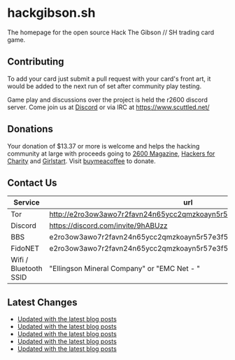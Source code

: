 # hackgibson.sh
The homepage for the open source Hack The Gibson // SH trading card game.


## Contributing

To add your card just submit a pull request with your card's front art, it would be added to the next run of set after community play testing.

Game play and discussions over the project is held the r2600 discord server. Come join us at [Discord](https://discord.com/invite/9hABUzz) or via IRC at https://www.scuttled.net/


## Donations

Your donation of $13.37 or more is welcome and helps the hacking community at large with proceeds going to [2600 Magazine](https://2600.com/), [Hackers for Charity](https://hackersforcharity.org) and [Girlstart](https://girlstart.org).  Visit [buymeacoffee](https://www.buymeacoffee.com/hackgibson.sh) to donate.


## Contact Us

Service | url
-|-
Tor | http://e2ro3ow3awo7r2favn24n65ycc2qmzkoayn5r57e3f56nvjwdcgg32ad.onion
Discord | https://discord.com/invite/9hABUzz
BBS | e2ro3ow3awo7r2favn24n65ycc2qmzkoayn5r57e3f56nvjwdcgg32ad.onion:23
FidoNET | e2ro3ow3awo7r2favn24n65ycc2qmzkoayn5r57e3f56nvjwdcgg32ad.onion:24554
Wifi / Bluetooth SSID | "Ellingson Mineral Company" or "EMC Net - <fidonet address>"

## Latest Changes
<!-- BLOG-POST-LIST:START -->
- [Updated with the latest blog posts](https://github.com/DFW2600/hackgibson.sh/commit/a4e55ef7976449c3540a1abfb7a2763db96c9d15)
- [Updated with the latest blog posts](https://github.com/DFW2600/hackgibson.sh/commit/9eee72a8bb62516bc62bb710da72b857d2290206)
- [Updated with the latest blog posts](https://github.com/DFW2600/hackgibson.sh/commit/a236414f692173aa00e9c32c7584930b4432242e)
- [Updated with the latest blog posts](https://github.com/DFW2600/hackgibson.sh/commit/32964e6c7f93c2cf767b2d8c4752b28a123e1a20)
- [Updated with the latest blog posts](https://github.com/DFW2600/hackgibson.sh/commit/ad1f4aec96e493c8286b3e08270f5ff344cc040b)
<!-- BLOG-POST-LIST:END -->
